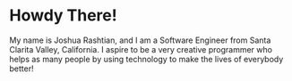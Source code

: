 <h1>Howdy There!</h1>
<p>My name is Joshua Rashtian, and I am a Software Engineer from Santa Clarita Valley, California. I aspire to be a very creative programmer who helps as many people by using technology to make the lives of everybody better!</p>
